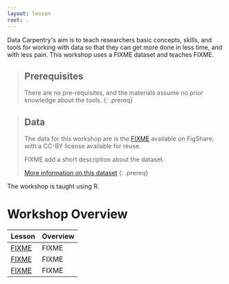 ```yaml
---
layout: lesson
root: .
---
```


Data Carpentry's aim is to teach researchers basic concepts, skills, and tools for working with data so that they can get more done in 
less time, and with less pain. This workshop uses a FIXME dataset and teaches FIXME. 


> ## Prerequisites
>
> There are no pre-requisites, and the materials assume no prior knowledge about the tools.
{: .prereq}

> ## Data
> 
> The data for this workshop are is the [FIXME](FIXME) available on FigShare, with a CC-BY license available for reuse.
>
> FIXME add a short description about the dataset.
>
> [More information on this dataset](data)
{: .prereq}

The workshop is taught using R.


# Workshop Overview 

| Lesson    | Overview |
| ------- | ---------- |
| [FIXME](FIXME) | FIXME |
| [FIXME](FIXME) | FIXME |
| [FIXME](FIXME) | FIXME |
